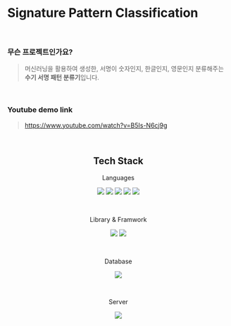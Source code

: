 # Signature Pattern Classification

<br>

### 무슨 프로젝트인가요?

> 머신러닝을 활용하여 생성한, 서명이 숫자인지, 한글인지, 영문인지 분류해주는 **수기 서명 패턴 분류기**입니다.
<br>

### Youtube demo link

> https://www.youtube.com/watch?v=B5Is-N6cj9g
<br>

<div align="center">

## Tech Stack

Languages <br>

<img src="https://img.shields.io/badge/HTML5-E34F26?style=for-the-badge&logo=HTML5&logoColor=white"/></a>
<img src="https://img.shields.io/badge/CSS3-1572B6?style=for-the-badge&logo=CSS3&logoColor=white"/></a>
<img src="https://img.shields.io/badge/JavaScript-F7DF1E?style=for-the-badge&logo=JavaScript&logoColor=black"/></a>
<img src="https://img.shields.io/badge/Java-007396?style=for-the-badge&logo=Java&logoColor=white"/></a>
<img src="https://img.shields.io/badge/Python-14354C?style=for-the-badge&logo=python&logoColor=white"/></a>

<br>

Library & Framwork <br>

<img src="https://img.shields.io/badge/Spring-6DB33F?style=for-the-badge&logo=spring&logoColor=white"/></a>
<img src="https://img.shields.io/badge/Bootstrap-563D7C?style=for-the-badge&logo=bootstrap&logoColor=white"/></a>

<br>

Database <br>

<img src="https://img.shields.io/badge/MariaDB-003545?style=for-the-badge&logo=mariadb&logoColor=white"/></a>

<br>

Server <br>

<img src="https://img.shields.io/badge/Amazon_AWS-232F3E?style=for-the-badge&logo=amazon-aws&logoColor=white"/></a>

</div>
